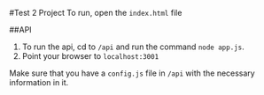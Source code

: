 #Test 2 Project
To run, open the `index.html` file

##API
1. To run the api, cd to `/api` and run the command `node app.js`.
2. Point your browser to `localhost:3001`

Make sure that you have a `config.js` file in `/api` with the necessary information in it.